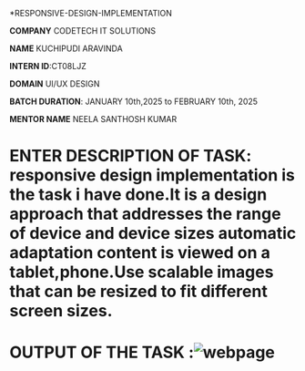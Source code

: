 *RESPONSIVE-DESIGN-IMPLEMENTATION

**COMPANY** CODETECH IT SOLUTIONS

**NAME** KUCHIPUDI ARAVINDA

**INTERN ID**:CT08LJZ

**DOMAIN** UI/UX DESIGN

**BATCH DURATION**: JANUARY 10th,2025 to FEBRUARY 10th, 2025

**MENTOR NAME**  NEELA SANTHOSH KUMAR

# ENTER DESCRIPTION OF TASK: responsive design implementation is the task i have done.It is a design approach that addresses the range of device and device sizes automatic adaptation content is viewed on a tablet,phone.Use scalable images that can be resized to fit different screen sizes.

# OUTPUT OF THE TASK :![webpage](https://github.com/user-attachments/assets/d8887c58-d3b2-497c-822f-9dfd5ee39b55)


